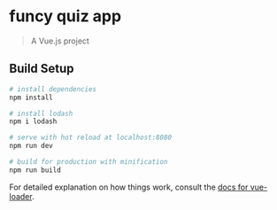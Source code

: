 # funcy quiz app

> A Vue.js project

## Build Setup

``` bash
# install dependencies
npm install

# install lodash
npm i lodash

# serve with hot reload at localhost:8080
npm run dev

# build for production with minification
npm run build

```

For detailed explanation on how things work, consult the [docs for vue-loader](http://vuejs.github.io/vue-loader).
